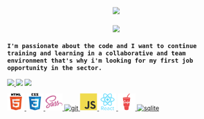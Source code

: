 <h1 align="center">
  <a href="https://git.io/typing-svg">
    <img src="https://readme-typing-svg.herokuapp.com?duration=5013&color=342AB8&center=true&vCenter=true&lines=Hello+World!+I'm+Alejandra+;a+Juuunior+Front-end+Dev;Nice+to+meet+you+">
  </a>
</h1>

<p align="center">
  <img width="150" src="https://media.giphy.com/media/jIgXf4hgbHCeKiXpvt/giphy.gif">
</p>

<h4 align="left"><samp>I'm passionate about the code and I want to continue training and learning in a collaborative and team environment that's why i'm looking for my first job opportunity in the sector.</samp></h4>

<p align="left">
<a href= "https://www.linkedin.com/in/alejandra-diaz-u/" target="_blank"><img src="https://img.icons8.com/linkedin"width="30px"/>
</a>
<a href="mailto:francys.diazurribarri@gmail.com" target="_blank"><img src="https://img.icons8.com/gmail"width="30px"/></a>
<a href= "https://twitter.com/alexdiaur" target="_blank"><img src="https://img.icons8.com/twitter" width="30px"/></a>
</p>

<p align="left"> <a href="https://www.w3.org/html/" target="_blank"> <img src="https://raw.githubusercontent.com/devicons/devicon/master/icons/html5/html5-original-wordmark.svg" alt="html5" width="40" height="40"/> </a> <a href="https://www.w3schools.com/css/" target="_blank"> <img src="https://raw.githubusercontent.com/devicons/devicon/master/icons/css3/css3-original-wordmark.svg" alt="css3" width="40" height="40"/> </a><a href="https://sass-lang.com" target="_blank"> <img src="https://raw.githubusercontent.com/devicons/devicon/master/icons/sass/sass-original.svg" alt="sass" width="40" height="40"/> </a> <a href="https://git-scm.com/" target="_blank"> <img src="https://www.vectorlogo.zone/logos/git-scm/git-scm-icon.svg" alt="git" width="40" height="40"/><a href="https://developer.mozilla.org/en-US/docs/Web/JavaScript" target="_blank"> <img src="https://raw.githubusercontent.com/devicons/devicon/master/icons/javascript/javascript-original.svg" alt="javascript" width="40" height="40"/> </a> <a href="https://reactjs.org/" target="_blank"> <img src="https://raw.githubusercontent.com/devicons/devicon/master/icons/react/react-original-wordmark.svg" alt="react" width="40" height="40"/> </a> <a href="https://gulpjs.com" target="_blank"> <img src="https://raw.githubusercontent.com/devicons/devicon/master/icons/gulp/gulp-plain.svg" alt="gulp" width="40" height="40"/> </a>    <a href="https://www.sqlite.org/" target="_blank"> <img src="https://www.vectorlogo.zone/logos/sqlite/sqlite-icon.svg" alt="sqlite" width="40" height="40"/> </a> </p>


